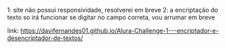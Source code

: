 1: site não possui responsividade, resolverei em breve
2: a encriptação do texto so irá funcionar se digitar no campo correta, vou arrumar em breve

link: https://davifernandes01.github.io/Alura-Challenge-1---encriptador-e-desencriptador-de-textos/
